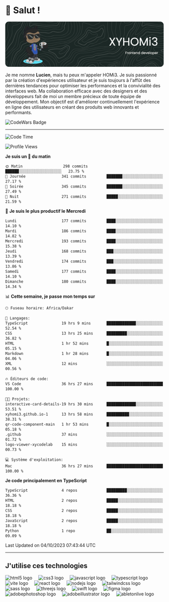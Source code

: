 # 👋 Salut !

![Header](./github-header-image.png)

Je me nomme **Lucien**, mais tu peux m'appeler HOMi3. Je suis passionné par la création d'expériences utilisateur et je suis toujours à l'affût des dernières tendances pour optimiser les performances et la convivialité des interfaces web. Ma collaboration efficace avec des designers et des développeurs fait de moi un membre précieux de toute équipe de développement. Mon objectif est d'améliorer continuellement l'expérience en ligne des utilisateurs en créant des produits web innovants et performants.

![CodeWars Badge](https://www.codewars.com/users/xyhomi3/badges/small)

---
<!--START_SECTION:waka-->
![Code Time](http://img.shields.io/badge/Code%20Time-68%20hrs%2016%20mins-blue)

![Profile Views](http://img.shields.io/badge/Vues%20du%20profil-655-blue)

**Je suis un 🐤 du matin** 

```text
🌞 Matin                  298 commits         ██████░░░░░░░░░░░░░░░░░░░   23.75 % 
🌆 Journée                341 commits         ███████░░░░░░░░░░░░░░░░░░   27.17 % 
🌃 Soirée                 345 commits         ███████░░░░░░░░░░░░░░░░░░   27.49 % 
🌙 Nuit                   271 commits         █████░░░░░░░░░░░░░░░░░░░░   21.59 % 
```
📅 **Je suis le plus productif le Mercredi** 

```text
Lundi                    177 commits         ████░░░░░░░░░░░░░░░░░░░░░   14.10 % 
Mardi                    186 commits         ████░░░░░░░░░░░░░░░░░░░░░   14.82 % 
Mercredi                 193 commits         ████░░░░░░░░░░░░░░░░░░░░░   15.38 % 
Jeudi                    168 commits         ███░░░░░░░░░░░░░░░░░░░░░░   13.39 % 
Vendredi                 174 commits         ███░░░░░░░░░░░░░░░░░░░░░░   13.86 % 
Samedi                   177 commits         ████░░░░░░░░░░░░░░░░░░░░░   14.10 % 
Dimanche                 180 commits         ████░░░░░░░░░░░░░░░░░░░░░   14.34 % 
```


📊 **Cette semaine, je passe mon temps sur** 

```text
🕑︎ Fuseau horaire: Africa/Dakar

💬 Langages: 
TypeScript               19 hrs 9 mins       █████████████░░░░░░░░░░░░   52.54 % 
CSS                      13 hrs 25 mins      █████████░░░░░░░░░░░░░░░░   36.82 % 
HTML                     1 hr 52 mins        █░░░░░░░░░░░░░░░░░░░░░░░░   05.15 % 
Markdown                 1 hr 28 mins        █░░░░░░░░░░░░░░░░░░░░░░░░   04.06 % 
XML                      12 mins             ░░░░░░░░░░░░░░░░░░░░░░░░░   00.56 % 

🔥 Éditeurs de code: 
VS Code                  36 hrs 27 mins      █████████████████████████   100.00 % 

🐱‍💻 Projets: 
interactive-card-details-19 hrs 30 mins      █████████████░░░░░░░░░░░░   53.51 % 
xyhomi3.github.io-1      13 hrs 58 mins      ██████████░░░░░░░░░░░░░░░   38.31 % 
qr-code-component-main   1 hr 53 mins        █░░░░░░░░░░░░░░░░░░░░░░░░   05.18 % 
.github                  37 mins             ░░░░░░░░░░░░░░░░░░░░░░░░░   01.72 % 
logo-viewer-xycodelab    15 mins             ░░░░░░░░░░░░░░░░░░░░░░░░░   00.73 % 

💻 Système d'exploitation: 
Mac                      36 hrs 27 mins      █████████████████████████   100.00 % 
```

**Je code principalement en TypeScript** 

```text
TypeScript               4 repos             █████████░░░░░░░░░░░░░░░░   36.36 % 
HTML                     2 repos             █████░░░░░░░░░░░░░░░░░░░░   18.18 % 
CSS                      2 repos             █████░░░░░░░░░░░░░░░░░░░░   18.18 % 
JavaScript               2 repos             █████░░░░░░░░░░░░░░░░░░░░   18.18 % 
Python                   1 repo              ██░░░░░░░░░░░░░░░░░░░░░░░   09.09 % 
```




 Last Updated on 04/10/2023 07:43:44 UTC
<!--END_SECTION:waka-->
---

## J'utilise ces technologies

<div align="left">
  <img src="https://skillicons.dev/icons?i=html" height="40" alt="html5 logo"  />
  <img width="12" />
  <img src="https://skillicons.dev/icons?i=css" height="40" alt="css3 logo"  />
  <img width="12" />
  <img src="https://skillicons.dev/icons?i=js" height="40" alt="javascript logo"  />
  <img width="12" />
  <img src="https://skillicons.dev/icons?i=ts" height="40" alt="typescript logo"  />
  <img width="12" />
  <img src="https://skillicons.dev/icons?i=vite" height="40" alt="vite logo"  />
  <img width="12" />
  <img src="https://skillicons.dev/icons?i=react" height="40" alt="react logo"  />
  <img width="12" />
  <img src="https://cdn.jsdelivr.net/gh/devicons/devicon/icons/nodejs/nodejs-original.svg" height="40" alt="nodejs logo"  />
  <img width="12" />
  <img src="https://skillicons.dev/icons?i=tailwind" height="40" alt="tailwindcss logo"  />
  <img width="12" />
  <img src="https://skillicons.dev/icons?i=sass" height="40" alt="sass logo"  />
  <img width="12" />
  <img src="https://skillicons.dev/icons?i=threejs" height="40" alt="threejs logo"  />
  <img width="12" />
  <img src="https://skillicons.dev/icons?i=swift" height="40" alt="swift logo"  />
  <img width="12" />
  <img src="https://skillicons.dev/icons?i=figma" height="40" alt="figma logo"  />
  <img width="12" />
  <img src="https://skillicons.dev/icons?i=ps" height="40" alt="adobephotoshop logo"  />
  <img width="12" />
  <img src="https://skillicons.dev/icons?i=ai" height="40" alt="adobeillustrator logo"  />
  <img width="12" />
  <img src="https://skillicons.dev/icons?i=ableton" height="40" alt="abletonlive logo"  />
</div>



